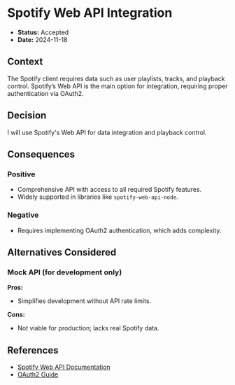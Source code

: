 # Spotify Web API Integration
- **Status:** Accepted
- **Date:** 2024-11-18

## Context
The Spotify client requires data such as user playlists, tracks, and playback control. Spotify’s Web API is the main option for integration, requiring proper authentication via OAuth2.

## Decision
I will use Spotify's Web API for data integration and playback control.

## Consequences
### Positive
- Comprehensive API with access to all required Spotify features.
- Widely supported in libraries like `spotify-web-api-node`.

### Negative
- Requires implementing OAuth2 authentication, which adds complexity.

## Alternatives Considered
### Mock API (for development only)
**Pros:**
- Simplifies development without API rate limits.

**Cons:**
- Not viable for production; lacks real Spotify data.

## References
- [Spotify Web API Documentation](https://developer.spotify.com/documentation/web-api/)
- [OAuth2 Guide](https://oauth.net/2/)
